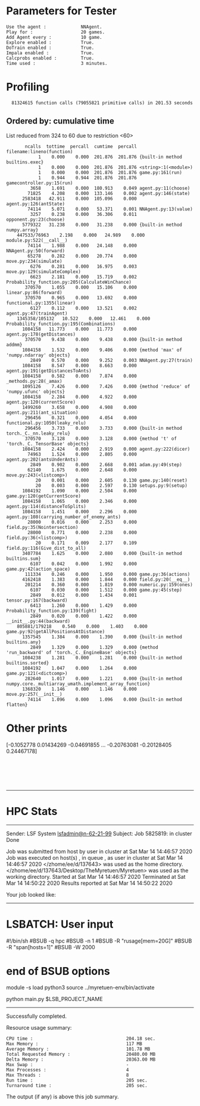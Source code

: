 # Parameters for Tester

    Use the agent :             NNAgent.
    Play for :                  20 games.
    Add Agent every :           10 game.
    Explore enabled :           True.
    DoTrain enabled :           True.
    Impala enabled :            True.
    Calcprobs enabled :         True.
    Time used :                 3 minutes.

# Profiling


      81324615 function calls (79055821 primitive calls) in 201.53 seconds

##    Ordered by: cumulative time
   List reduced from 324 to 60 due to restriction <60>

           ncalls  tottime  percall  cumtime  percall filename:lineno(function)
                1    0.000    0.000  201.876  201.876 {built-in method builtins.exec}
                1    0.000    0.000  201.876  201.876 <string>:1(<module>)
                1    0.000    0.000  201.876  201.876 game.py:161(run)
                1    0.944    0.944  201.876  201.876 gamecontroller.py:15(run)
             3658    1.691    0.000  180.913    0.049 agent.py:11(choose)
            71825    4.208    0.000  133.146    0.002 agent.py:146(state)
          2583418   42.911    0.000  105.096    0.000 agent.py:126(antState)
            74114    5.071    0.000   53.371    0.001 NNAgent.py:13(value)
             3257    0.238    0.000   36.306    0.011 opponent.py:23(choose)
          5779322   31.238    0.000   31.238    0.000 {built-in method numpy.array}
        447533/76963    2.198    0.000   24.989    0.000 module.py:522(__call__)
            74114    1.988    0.000   24.148    0.000 NNAgent.py:50(forward)
            65278    0.282    0.000   20.774    0.000 move.py:234(simulate)
             6276    0.281    0.000   16.975    0.003 move.py:129(simulateComplex)
             6623    2.181    0.000   15.719    0.002 Probability_function.py:205(CalculateWinChance)
           370570    1.055    0.000   15.106    0.000 linear.py:86(forward)
           370570    0.965    0.000   13.692    0.000 functional.py:1355(linear)
             6127    0.112    0.000   13.521    0.002 agent.py:47(trainAgent)
        1345358/105132   10.522    0.000   12.461    0.000 Probability_function.py:195(Combinations)
          1084158   11.773    0.000   11.773    0.000 agent.py:178(getDistances)
           370570    9.438    0.000    9.438    0.000 {built-in method addmm}
          1084158    1.532    0.000    9.406    0.000 {method 'max' of 'numpy.ndarray' objects}
             2849    0.570    0.000    9.252    0.003 NNAgent.py:27(train)
          1084158    8.547    0.000    8.663    0.000 agent.py:191(getDistancesToAnts)
          1084158    0.582    0.000    7.874    0.000 _methods.py:28(_amax)
          1095126    7.426    0.000    7.426    0.000 {method 'reduce' of 'numpy.ufunc' objects}
          1084158    2.284    0.000    4.922    0.000 agent.py:120(currentScore)
          1499260    3.658    0.000    4.908    0.000 agent.py:211(ant_situation)
           296456    0.321    0.000    4.054    0.000 functional.py:1050(leaky_relu)
           296456    3.733    0.000    3.733    0.000 {built-in method torch._C._nn.leaky_relu}
           370570    3.128    0.000    3.128    0.000 {method 't' of 'torch._C._TensorBase' objects}
          1084158    2.424    0.000    2.919    0.000 agent.py:222(dicer)
            74963    1.524    0.000    2.805    0.000 agent.py:202(antsUnderAnts)
             2849    0.902    0.000    2.668    0.001 adam.py:49(step)
            62140    1.675    0.000    2.648    0.000 move.py:243(<listcomp>)
               20    0.001    0.000    2.605    0.130 game.py:140(reset)
               20    0.003    0.000    2.597    0.130 setups.py:9(setup)
          1084192    1.090    0.000    2.504    0.000 game.py:120(getCurrentScore)
          1084158    1.065    0.000    2.346    0.000 agent.py:114(distanceToSplits)
          1084158    1.451    0.000    2.296    0.000 agent.py:108(carrying_number_of_enemy_ants)
            28000    0.016    0.000    2.253    0.000 field.py:35(Nointersection)
            28000    0.771    0.000    2.238    0.000 field.py:36(<listcomp>)
               20    0.171    0.009    2.177    0.109 field.py:116(Give_dist_to_all)
          3407784    1.625    0.000    2.080    0.000 {built-in method builtins.sum}
             6107    0.042    0.000    1.992    0.000 game.py:42(action_space)
           111334    0.246    0.000    1.950    0.000 game.py:36(actions)
          4162418    1.383    0.000    1.844    0.000 field.py:20(__eq__)
           201214    0.360    0.000    1.819    0.000 numeric.py:159(ones)
             6107    0.030    0.000    1.512    0.000 game.py:45(step)
             2849    0.012    0.000    1.434    0.001 tensor.py:167(backward)
             6413    1.260    0.000    1.429    0.000 Probability_function.py:139(fight)
             2849    0.020    0.000    1.422    0.000 __init__.py:44(backward)
        805881/179218    0.540    0.000    1.403    0.000 game.py:92(getAllPositionsAtDistance)
          1357545    1.384    0.000    1.390    0.000 {built-in method builtins.any}
             2849    1.329    0.000    1.329    0.000 {method 'run_backward' of 'torch._C._EngineBase' objects}
          1084238    1.281    0.000    1.281    0.000 {built-in method builtins.sorted}
          1084192    1.047    0.000    1.264    0.000 game.py:121(<dictcomp>)
           282640    1.017    0.000    1.221    0.000 {built-in method numpy.core._multiarray_umath.implement_array_function}
          1368320    1.146    0.000    1.146    0.000 move.py:257(__init__)
            74114    1.096    0.000    1.096    0.000 {built-in method flatten}


# Other prints

[-0.1052778   0.01434269 -0.04691855 ... -0.20763081 -0.20128405
  0.24467178]

 <br /> 
 <br /> 
 <br /> 
 <br />

---------------------------------------------------------------------------------------------------------------------

# HPC Stats


------------------------------------------------------------
Sender: LSF System <lsfadmin@n-62-21-99>
Subject: Job 5825819: <NNAgent8Tester> in cluster <dcc> Done

Job <NNAgent8Tester> was submitted from host <n-62-27-22> by user <s183905> in cluster <dcc> at Sat Mar 14 14:46:57 2020
Job was executed on host(s) <n-62-21-99>, in queue <hpc>, as user <s183905> in cluster <dcc> at Sat Mar 14 14:46:57 2020
</zhome/ee/d/137643> was used as the home directory.
</zhome/ee/d/137643/Desktop/TheMyretuen/Myretuen> was used as the working directory.
Started at Sat Mar 14 14:46:57 2020
Terminated at Sat Mar 14 14:50:22 2020
Results reported at Sat Mar 14 14:50:22 2020

Your job looked like:

------------------------------------------------------------
# LSBATCH: User input
#!/bin/sh
#BSUB -q hpc
#BSUB -n 1
#BSUB -R "rusage[mem=20G]"
#BSUB -R "span[hosts=1]"
#BSUB -W 2000
# end of BSUB options

module -s load python3
source ../myretuen-env/bin/activate

python main.py $LSB_PROJECT_NAME


------------------------------------------------------------

Successfully completed.

Resource usage summary:

    CPU time :                                   204.18 sec.
    Max Memory :                                 117 MB
    Average Memory :                             101.78 MB
    Total Requested Memory :                     20480.00 MB
    Delta Memory :                               20363.00 MB
    Max Swap :                                   -
    Max Processes :                              4
    Max Threads :                                8
    Run time :                                   205 sec.
    Turnaround time :                            205 sec.

The output (if any) is above this job summary.


